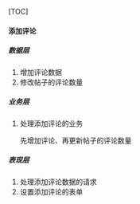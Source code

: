[TOC]

#### 添加评论

##### 数据层

1. 增加评论数据
2. 修改帖子的评论数量

##### 业务层

1. 处理添加评论的业务

   先增加评论、再更新帖子的评论数量

##### 表现层

1. 处理添加评论数据的请求
2. 设置添加评论的表单